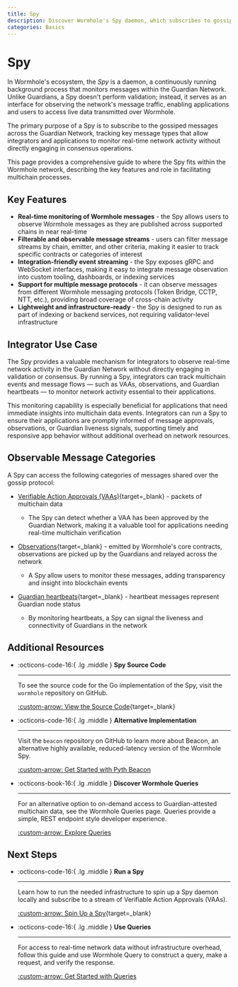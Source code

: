 ```yaml
---
title: Spy
description: Discover Wormhole's Spy daemon, which subscribes to gossiped messages in the Guardian Network, including VAAs and Observations, with setup instructions.
categories: Basics
---
```


# Spy

In Wormhole's ecosystem, the _Spy_ is a daemon, a continuously running background process that monitors messages within the Guardian Network. Unlike Guardians, a Spy doesn't perform validation; instead, it serves as an interface for observing the network's message traffic, enabling applications and users to access live data transmitted over Wormhole.

The primary purpose of a Spy is to subscribe to the gossiped messages across the Guardian Network, tracking key message types that allow integrators and applications to monitor real-time network activity without directly engaging in consensus operations.

This page provides a comprehensive guide to where the Spy fits within the Wormhole network, describing the key features and role in facilitating multichain processes.

## Key Features

- **Real-time monitoring of Wormhole messages** - the Spy allows users to observe Wormhole messages as they are published across supported chains in near real-time
- **Filterable and observable message streams** - users can filter message streams by chain, emitter, and other criteria, making it easier to track specific contracts or categories of interest
- **Integration-friendly event streaming** - the Spy exposes gRPC and WebSocket interfaces, making it easy to integrate message observation into custom tooling, dashboards, or indexing services
- **Support for multiple message protocols** - it can observe messages from different Wormhole messaging protocols (Token Bridge, CCTP, NTT, etc.), providing broad coverage of cross-chain activity
- **Lightweight and infrastructure-ready** - the Spy is designed to run as part of indexing or backend services, not requiring validator-level infrastructure

## Integrator Use Case

The Spy provides a valuable mechanism for integrators to observe real-time network activity in the Guardian Network without directly engaging in validation or consensus. By running a Spy, integrators can track multichain events and message flows — such as VAAs, observations, and Guardian heartbeats — to monitor network activity essential to their applications.

This monitoring capability is especially beneficial for applications that need immediate insights into multichain data events. Integrators can run a Spy to ensure their applications are promptly informed of message approvals, observations, or Guardian liveness signals, supporting timely and responsive app behavior without additional overhead on network resources.

## Observable Message Categories

A Spy can access the following categories of messages shared over the gossip protocol:

- [Verifiable Action Approvals (VAAs)](/docs/protocol/infrastructure/vaas/){target=\_blank} - packets of multichain data

    - The Spy can detect whether a VAA has been approved by the Guardian Network, making it a valuable tool for applications needing real-time multichain verification

- [Observations](/docs/products/reference/glossary/#observation){target=\_blank} - emitted by Wormhole's core contracts, observations are picked up by the Guardians and relayed across the network

    - A Spy allow users to monitor these messages, adding transparency and insight into blockchain events

- [Guardian heartbeats](/docs/products/reference/glossary/#heartbeat){target=\_blank} - heartbeat messages represent Guardian node status 

    - By monitoring heartbeats, a Spy can signal the liveness and connectivity of Guardians in the network

## Additional Resources

<div class="grid cards" markdown>

-   :octicons-code-16:{ .lg .middle } **Spy Source Code**

    ---

    To see the source code for the Go implementation of the Spy, visit the `wormhole` repository on GitHub.

    [:custom-arrow: View the Source Code](https://github.com/wormhole-foundation/wormhole/blob/main/node/cmd/spy/spy.go){target=\_blank}

-   :octicons-code-16:{ .lg .middle } **Alternative Implementation**

    ---

    Visit the `beacon` repository on GitHub to learn more about Beacon, an alternative highly available, reduced-latency version of the Wormhole Spy.

    [:custom-arrow: Get Started with Pyth Beacon](https://github.com/pyth-network/beacon)

-   :octicons-book-16:{ .lg .middle } **Discover Wormhole Queries**

    ---

    For an alternative option to on-demand access to Guardian-attested multichain data, see the Wormhole Queries page. Queries provide a simple, REST endpoint style developer experience. 

    [:custom-arrow: Explore Queries](/docs/products/queries/overview/)

</div>

## Next Steps

<div class="grid cards" markdown>

-   :octicons-code-16:{ .lg .middle } **Run a Spy**

    ---

    Learn how to run the needed infrastructure to spin up a Spy daemon locally and subscribe to a stream of Verifiable Action Approvals (VAAs).

    [:custom-arrow: Spin Up a Spy](/docs/protocol/infrastructure-guides/run-spy/){target=\_blank}

-   :octicons-code-16:{ .lg .middle } **Use Queries**

    ---

    For access to real-time network data without infrastructure overhead, follow this guide and use Wormhole Query to construct a query, make a request, and verify the response.

    [:custom-arrow: Get Started with Queries](/docs/products/queries/guides/use-queries/)

</div>
